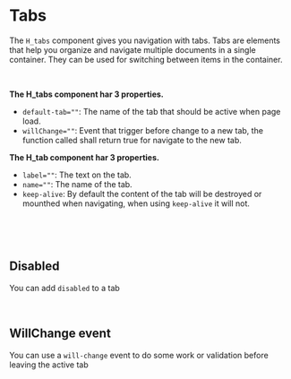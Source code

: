 # Tabs

The `H_tabs` component gives you navigation with tabs.
Tabs are elements that help you organize and navigate multiple documents in a single container. They can be used for switching between items in the container.

<br>

**The H_tabs component har 3 properties.**<br>

- `default-tab=""`: The name of the tab that should be active when page load.<br>
- `willChange=""`: Event that trigger before change to a new tab, the function called shall return true for navigate to the new tab.

**The H_tab component har 3 properties.**<br>

- `label=""`: The text on the tab.<br>
- `name=""`: The name of the tab.
- `keep-alive`: By default the content of the tab will be destroyed or mounthed when navigating, when using `keep-alive` it will not.

<br>

<hhl-live-editor title="" htmlCode='
		<template>
			<div class="flexRow items-center gap-4 flexWrap">
				<H_tabs>
					<H_tab name="tab1" label="Tab 1."><div class="p-10">This is TAB 1...</div></H_tab>
					<H_tab name="tab2" label="Tab 2."><div class="p-10">This is TAB 2...</div></H_tab>
					<H_tab name="tab3" label="Tab 3."><div class="p-10">This is TAB 3...</div></H_tab>
				</H_tabs>
			</div>
		</template>
'>
</hhl-live-editor>

<br>

## Disabled

You can add `disabled` to a tab<br>

<hhl-live-editor title="" htmlCode='
		<template>
			<div class="flexRow items-center gap-4 flexWrap">
				<H_tabs>
					<H_tab name="tab1" label="Tab 1."><div class="p-10">This is TAB 1...</div></H_tab>
					<H_tab disabled name="tab2" label="Tab 2."><div class="p-10">This is TAB 2...</div></H_tab>
					<H_tab name="tab3" label="Tab 3."><div class="p-10">This is TAB 3...</div></H_tab>
				</H_tabs>
			</div>
		</template>
'>
</hhl-live-editor>

<br>

## WillChange event

You can use a `will-change` event to do some work or validation before leaving the active tab<br>

<hhl-live-editor title="" htmlCode='
		<template>
			<div class="flexRow items-center gap-4 flexWrap">
				<H_tabs :will-change="canChange">
					<H_tab name="tab1" label="Tab 1."><div class="p-10">This is TAB 1...</div></H_tab>
					<H_tab name="tab2" label="Tab 2."><div class="p-10">This is TAB 2...</div></H_tab>
					<H_tab name="tab3" label="Tab 3."><div class="p-10">This is TAB 3...</div></H_tab>
				</H_tabs>
			</div>
		</template>
		<script>
    function canChange(e) {
      if (e==="tab1" || e===undefined) {return true;}
      if (confirm("Will you navigate away from " + e)) {
					return true;
				} else {
					return false;
				}
			}
			return { canChange }
		</script>
'>
</hhl-live-editor>

<br>
